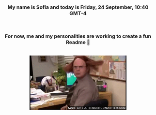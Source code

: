 


<div align="center">
<h3 >My name is Sofia and today is Friday, 24 September, 10:40 GMT-4</h3><br>
<h3 >For now, me and my personalities are working to create a fun Readme 👋
</h3><br>
<img src='img/dwight.gif' alt='working...'/>
</div>
